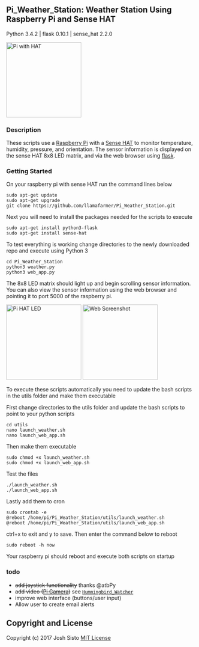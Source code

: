 ## Pi_Weather_Station: Weather Station Using Raspberry Pi and Sense HAT
Python 3.4.2 | flask 0.10.1 | sense_hat 2.2.0

<img src="/images/IMG_0705.jpg" alt="Pi with HAT" style="width: 200px;"/>

### Description
These scripts use a
[Raspberry Pi](http://amzn.to/2yB8HcM) with a
[Sense HAT](http://amzn.to/2xS8PFX)
to monitor temperature, humidity, pressure, and orientation. The sensor
information is displayed on the sense HAT 8x8 LED matrix, and via the web
browser using [flask](http://flask.pocoo.org/).

### Getting Started
On your raspberry pi with sense HAT run the command lines below

    sudo apt-get update
    sudo apt-get upgrade
    git clone https://github.com/llamafarmer/Pi_Weather_Station.git

Next you will need to install the packages needed for the scripts to execute

    sudo apt-get install python3-flask
    sudo apt-get install sense-hat

To test everything is working change directories to the newly downloaded repo
and execute using Python 3

    cd Pi_Weather_Station
    python3 weather.py
    python3 web_app.py

The 8x8 LED matrix should light up and begin scrolling sensor information. You
can also view the sensor information using the web browser and pointing it to
port 5000 of the raspberry pi.

<img src="/images/animated.gif" alt="Pi HAT LED" style="width: 200px;"/>

<img src="/images/Pi_Web.PNG" alt="Web Screenshot" style="width: 200px;"/>

To execute these scripts automatically you need to update the bash scripts in
the utils folder and make them executable

First change directories to the utils folder and update the bash scripts to
point to your python scripts

    cd utils
    nano launch_weather.sh
    nano launch_web_app.sh

Then make them executable

    sudo chmod +x launch_weather.sh
    sudo chmod +x launch_web_app.sh

Test the files

    ./launch_weather.sh
    ./launch_web_app.sh

Lastly add them to cron

    sudo crontab -e
    @reboot /home/pi/Pi_Weather_Station/utils/launch_weather.sh
    @reboot /home/pi/Pi_Weather_Station/utils/launch_web_app.sh

ctrl+x to exit and y to save. Then enter the command below to reboot

    sudo reboot -h now

Your raspberry pi should reboot and execute both scripts on startup

### todo
+ ~~add joystick functionality~~ thanks @atbPy
+ ~~add video ([Pi Camera](http://amzn.to/2xSoF3w))~~ see [`Hummingbird_Watcher`](https://github.com/llamafarmer/Hummingbird_Watcher)
+ improve web interface (buttons/user input)
+ Allow user to create email alerts

## Copyright and License
Copyright (c) 2017 Josh Sisto [MIT License](/LICENSE)
